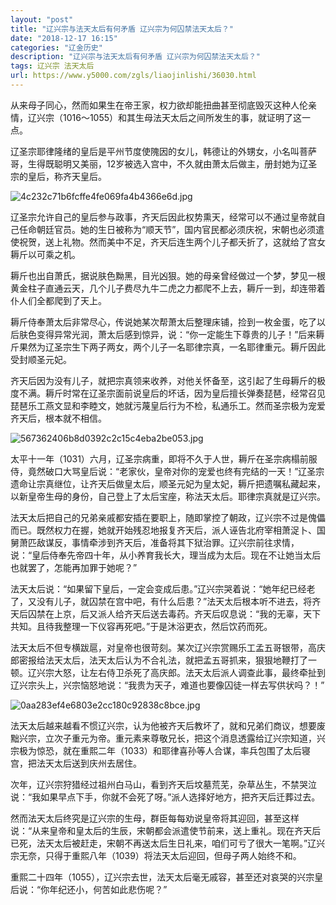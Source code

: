 ```yaml
---
layout: "post"
title: "辽兴宗与法天太后有何矛盾 辽兴宗为何囚禁法天太后？"
date: "2018-12-17 16:15"
categories: "辽金历史"
description: "辽兴宗与法天太后有何矛盾 辽兴宗为何囚禁法天太后？"
tags: 辽兴宗 法天太后
url: https://www.y5000.com/zgls/liaojinlishi/36030.html
---
```






从来母子同心，然而如果生在帝王家，权力欲却能扭曲甚至彻底毁灭这种人伦亲情，辽兴宗（1016～1055）和其生母法天太后之间所发生的事，就证明了这一点。  

辽圣宗耶律隆绪的皇后是平州节度使隗因的女儿，韩德让的外甥女，小名叫菩萨哥，生得既聪明又美丽，12岁被选入宫中，不久就由萧太后做主，册封她为辽圣宗的皇后，称齐天皇后。

![4c232c71b6fcffe4fe069fa4b4366e6d.jpg](https://img.y5000.com/uploads/allimg/181029/4c232c71b6fcffe4fe069fa4b4366e6d.jpg)

辽圣宗允许自己的皇后参与政事，齐天后因此权势熏天，经常可以不通过皇帝就自己任命朝廷官员。她的生日被称为“顺天节”，国内官民都必须庆祝，宋朝也必须遣使祝贺，送上礼物。然而美中不足，齐天后连生两个儿子都夭折了，这就给了宫女耨斤以可乘之机。

耨斤也出自萧氏，据说肤色黝黑，目光凶狠。她的母亲曾经做过一个梦，梦见一根黄金柱子直通云天，几个儿子费尽九牛二虎之力都爬不上去，耨斤一到，却连带着仆人们全都爬到了天上。

耨斤侍奉萧太后非常尽心，传说她某次帮萧太后整理床铺，捡到一枚金蛋，吃了以后肤色变得异常光润，萧太后感到惊异，说：“你一定能生下尊贵的儿子！”后来耨斤果然为辽圣宗生下两子两女，两个儿子一名耶律宗真，一名耶律重元。耨斤因此受封顺圣元妃。

齐天后因为没有儿子，就把宗真领来收养，对他关怀备至，这引起了生母耨斤的极度不满。耨斤时常在辽圣宗面前说皇后的坏话，因为皇后擅长弹奏琵琶，经常召见琵琶乐工燕文显和李睦文，她就污蔑皇后行为不检，私通乐工。然而圣宗极为宠爱齐天后，根本就不相信。

![567362406b8d0392c2c15c4eba2be053.jpg](https://img.y5000.com/uploads/allimg/181029/567362406b8d0392c2c15c4eba2be053.jpg)

太平十一年（1031）六月，辽圣宗病重，即将不久于人世，耨斤在圣宗病榻前服侍，竟然破口大骂皇后说：“老家伙，皇帝对你的宠爱也终有完结的一天！”辽圣宗遗命让宗真继位，让齐天后做皇太后，顺圣元妃为皇太妃，耨斤把遗嘱私藏起来，以新皇帝生母的身份，自己登上了太后宝座，称法天太后。耶律宗真就是辽兴宗。

法天太后把自己的兄弟亲戚都安插在要职上，随即掌控了朝政，辽兴宗不过是傀儡而已。既然权力在握，她就开始残忍地报复齐天后，派人诬告北府宰相萧浞卜、国舅萧匹敌谋反，事情牵涉到齐天后，准备将其下狱治罪。辽兴宗前往求情，说：“皇后侍奉先帝四十年，从小养育我长大，理当成为太后。现在不让她当太后也就罢了，怎能再加罪于她呢？”

法天太后说：“如果留下皇后，一定会变成后患。”辽兴宗哭着说：“她年纪已经老了，又没有儿子，就囚禁在宫中吧，有什么后患？”法天太后根本听不进去，将齐天后囚禁在上京，后又派人给齐天后送去毒药。齐天后叹息说：“我的无辜，天下共知。且待我整理一下仪容再死吧。”于是沐浴更衣，然后饮药而死。

法天太后不但专横跋扈，对皇帝也很苛刻。某次辽兴宗赏赐乐工孟五哥银带，高庆郎密报给法天太后，法天太后认为不合礼法，就把孟五哥抓来，狠狠地鞭打了一顿。辽兴宗大怒，让左右侍卫杀死了高庆郎。法天太后派人调查此事，最终牵扯到辽兴宗头上，兴宗恼怒地说：“我贵为天子，难道也要像囚徒一样去写供状吗？！”

![0aa283ef4e6803e2cc180c92838c8bce.jpg](https://img.y5000.com/uploads/allimg/181029/0aa283ef4e6803e2cc180c92838c8bce.jpg)

法天太后越来越看不惯辽兴宗，认为他被齐天后教坏了，就和兄弟们商议，想要废黜兴宗，立次子重元为帝。重元素来尊敬兄长，把这个消息透露给辽兴宗知道，兴宗极为惊恐，就在重熙二年（1033）和耶律喜孙等人合谋，率兵包围了太后寝宫，把法天太后送到庆州去居住。

次年，辽兴宗狩猎经过祖州白马山，看到齐天后坟墓荒芜，杂草丛生，不禁哭泣说：“我如果早点下手，你就不会死了呀。”派人选择好地方，把齐天后迁葬过去。

然而法天太后终究是辽兴宗的生母，群臣每每劝说皇帝将其迎回，甚至这样说：“从来皇帝和皇太后的生辰，宋朝都会派遣使节前来，送上重礼。现在齐天后已死，法天太后被赶走，宋朝不再送太后生日礼来，咱们可亏了很大一笔啊。”辽兴宗无奈，只得于重熙八年（1039）将法天太后迎回，但母子两人始终不和。

重熙二十四年（1055），辽兴宗去世，法天太后毫无戚容，甚至还对哀哭的兴宗皇后说：“你年纪还小，何苦如此悲伤呢？”
